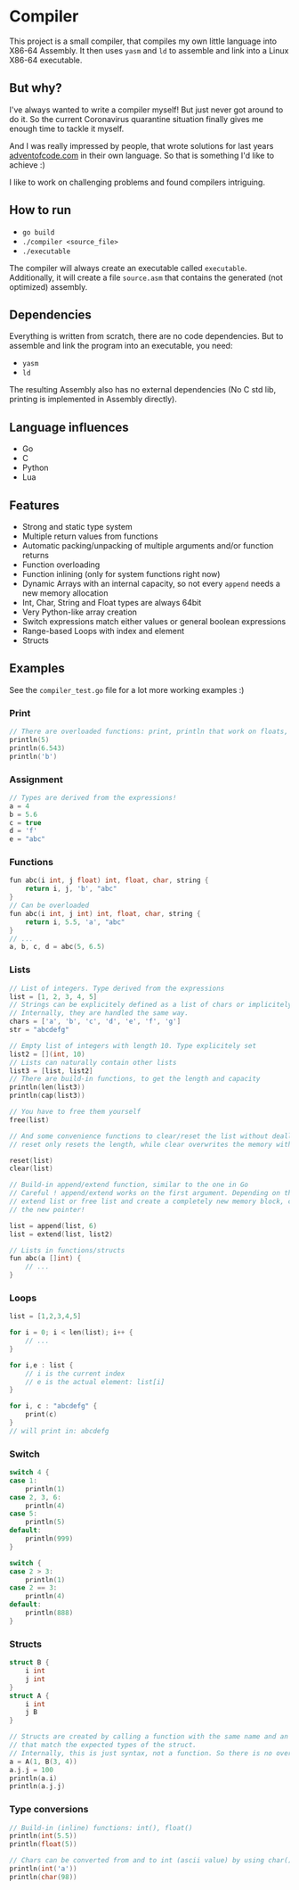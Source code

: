 
# Compiler

This project is a small compiler, that compiles my own little language into X86-64 Assembly.
It then uses `yasm` and `ld` to assemble and link into a Linux X86-64 executable.

## But why?

I've always wanted to write a compiler myself! But just never got around to do it. So the current Coronavirus quarantine
situation finally gives me enough time to tackle it myself.

And I was really impressed by people, that wrote solutions for last years [adventofcode.com](https://adventofcode.com)
in their own language. So that is something I'd like to achieve :)

I like to work on challenging problems and found compilers intriguing.

## How to run

- `go build`
- `./compiler <source_file>`
- `./executable`

The compiler will always create an executable called `executable`. Additionally, it will create a file `source.asm`
that contains the generated (not optimized) assembly.

## Dependencies

Everything is written from scratch, there are no code dependencies.
But to assemble and link the program into an executable, you need:
- `yasm`
- `ld`

The resulting Assembly also has no external dependencies (No C std lib, printing is implemented in Assembly directly).

## Language influences

- Go
- C
- Python
- Lua

## Features

- Strong and static type system
- Multiple return values from functions
- Automatic packing/unpacking of multiple arguments and/or function returns
- Function overloading
- Function inlining (only for system functions right now)
- Dynamic Arrays with an internal capacity, so not every `append` needs a new memory allocation
- Int, Char, String and Float types are always 64bit
- Very Python-like array creation
- Switch expressions match either values or general boolean expressions
- Range-based Loops with index and element
- Structs

## Examples

See the `compiler_test.go` file for a lot more working examples :)

### Print
```C
// There are overloaded functions: print, println that work on floats, chars and integers
println(5)
println(6.543)
println('b')
```

### Assignment
```C
// Types are derived from the expressions!
a = 4
b = 5.6
c = true
d = 'f'
e = "abc"
```

### Functions
```C
fun abc(i int, j float) int, float, char, string {
    return i, j, 'b', "abc"
}
// Can be overloaded
fun abc(i int, j int) int, float, char, string {
    return i, 5.5, 'a', "abc"
}
// ...
a, b, c, d = abc(5, 6.5)
```

### Lists
```C
// List of integers. Type derived from the expressions
list = [1, 2, 3, 4, 5]
// Strings can be explicitely defined as a list of chars or implicitely by using string literals
// Internally, they are handled the same way.
chars = ['a', 'b', 'c', 'd', 'e', 'f', 'g']
str = "abcdefg"

// Empty list of integers with length 10. Type explicitely set
list2 = [](int, 10)
// Lists can naturally contain other lists
list3 = [list, list2]
// There are build-in functions, to get the length and capacity
println(len(list3))
println(cap(list3))

// You have to free them yourself
free(list)

// And some convenience functions to clear/reset the list without deallocating the memory:
// reset only resets the length, while clear overwrites the memory with 0s

reset(list)
clear(list)

// Build-in append/extend function, similar to the one in Go
// Careful ! append/extend works on the first argument. Depending on the available capacity, it will
// extend list or free list and create a completely new memory block, copy list and list2 over and return
// the new pointer!

list = append(list, 6)
list = extend(list, list2)

// Lists in functions/structs
fun abc(a []int) {
    // ...
}
```

### Loops
```C
list = [1,2,3,4,5]

for i = 0; i < len(list); i++ {
    // ...
}

for i,e : list {
    // i is the current index
    // e is the actual element: list[i]
}

for i, c : "abcdefg" {
    print(c)
}
// will print in: abcdefg
```

### Switch
```C
switch 4 {
case 1:
    println(1)
case 2, 3, 6:
    println(4)
case 5:
    println(5)
default:
    println(999)
}

switch {
case 2 > 3:
    println(1)
case 2 == 3:
    println(4)
default:
    println(888)
}
```

### Structs
```C
struct B {
    i int
    j int
}
struct A {
    i int
    j B
}

// Structs are created by calling a function with the same name and an exact match of parameters
// that match the expected types of the struct.
// Internally, this is just syntax, not a function. So there is no overhead!
a = A(1, B(3, 4))
a.j.j = 100
println(a.i)
println(a.j.j)
```

### Type conversions
```C
// Build-in (inline) functions: int(), float()
println(int(5.5))
println(float(5))

// Chars can be converted from and to int (ascii value) by using char() or int()
println(int('a'))
println(char(98))
```
